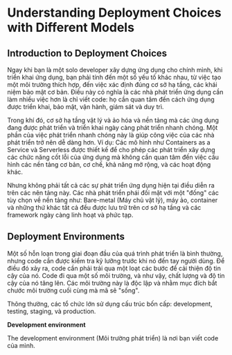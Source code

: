 # Understanding Deployment Choices with Different Models
## Introduction to Deployment Choices
Ngay khi bạn là một solo developer xây dựng ứng dụng cho chính mình, khi triển khai ứng dụng, bạn phải tính đến một số yếu tố khác nhau, từ việc tạo một môi trường thích hợp, đến việc xác định đúng cơ sở hạ tầng, các khái niệm bảo mật cơ bản. Điều này có nghĩa là các nhà phát triển ứng dụng cần làm nhiều việc hơn là chỉ viết code: họ cần quan tâm đến cách ứng dụng được triển khai, bảo mật, vận hành, giám sát và duy trì.

Trong khí đó, cơ sở hạ tầng vật lý và ảo hóa và nền tảng mà các ứng dụng đang được phát triển và triển khai ngày càng phát triển nhanh chóng. Một phần của việc phát triển nhanh chóng này là giúp công việc của các nhà phát triển trở nên dễ dàng hơn. Ví dụ: Các mô hình như Containers as a Service và Serverless được thiết kế để cho phép các phát triển xây dựng các chức năng cốt lỗi của ứng dụng mà không cần quan tâm đến việc cấu hình các nền tảng cơ bản, cơ chế, khả năng mở rộng, và các hoạt động khác.

Nhưng không phải tất cả các sự phát triển ứng dụng hiện tại điều diễn ra trên các nên tảng này. Các nhà phát triển phái đối mặt với một "đống" các tùy chọn về nền tảng như: Bare-metal (Máy chủ vật lý), máy ảo, container và những thứ khác tất cả đều được lưu trữ trên cơ sở hạ tầng và các framework ngày càng linh hoạt và phức tạp.
## Deployment Environments
Một số hỗn loạn trong giai đoạn đầu của quá trình phát triển là bình thường, nhưng code cần được kiểm tra kỹ lưỡng trước khi nó đến tay người dùng. Để điều đó xảy ra, code cần phải trải qua một loạt các bước để cải thiện độ tin cậy của nó. Code đi qua một số môi trường, và như vậy, chất lượng và độ tin cậy của nó tăng lên. Các môi trường này là độc lập và nhằm mục đích bắt chước môi trường cuối cùng mà mã sẽ "sống".

Thông thường, các tổ chức lớn sử dụng cấu trúc bốn cấp: development, testing, staging, và production.

**Development environment**

The development environment (Môi trường phát triển) là nơi bạn viết code của mình. 
